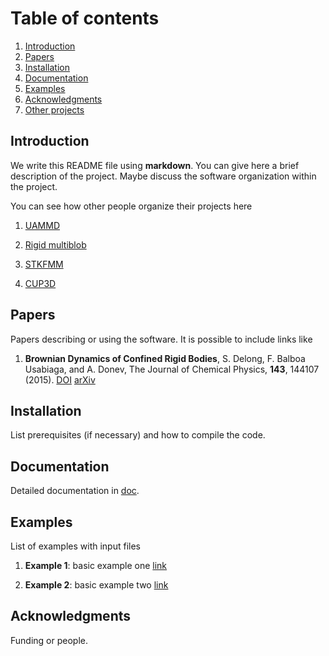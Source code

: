 # Table of contents
1. [Introduction](#introduction)
2. [Papers](#papers)
3. [Installation](#instalation)
4. [Documentation](#documentation)
5. [Examples](#examples)
6. [Acknowledgments](#acknowledgments)
6. [Other projects](#other)

## Introduction
We write this README file using **markdown**.
You can give here a brief description of the project.
Maybe discuss the software organization within the project.

You can see how other people organize their projects here

1. [UAMMD](https://github.com/RaulPPelaez/UAMMD)

2. [Rigid multiblob](https://github.com/stochasticHydroTools/RigidMultiblobsWall)

3. [STKFMM](https://github.com/wenyan4work/STKFMM)

4. [CUP3D](https://github.com/cselab/CUP3D)


## Papers
Papers describing or using the software. It is possible to include links like

1. **Brownian Dynamics of Confined Rigid Bodies**, S. Delong, F. Balboa Usabiaga, and A. Donev,
The Journal of Chemical Physics, **143**, 144107 (2015). 
[DOI](http://dx.doi.org/10.1063/1.4932062) [arXiv](http://arxiv.org/abs/1506.08868)

## Installation
List prerequisites (if necessary) and how to compile the code.

## Documentation
Detailed documentation in [doc](https://github.com/BCAM-CFD/Code-example/tree/main/doc).

## Examples
List of examples with input files

1. **Example 1**: basic example one [link](https://github.com/BCAM-CFD/Code-example/tree/main/examples/example_1)

2. **Example 2**: basic example two [link](https://github.com/BCAM-CFD/Code-example/tree/main/examples/example_2)

## Acknowledgments 
Funding or people.





